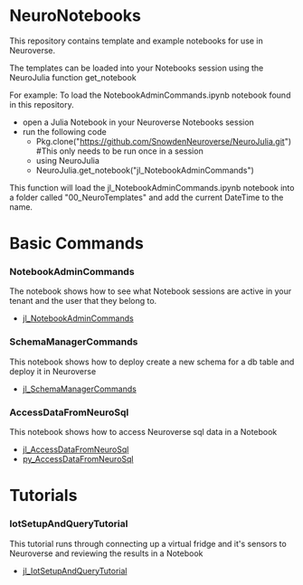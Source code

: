 # NeuroNotebooks

This repository contains template and example notebooks for use in Neuroverse.

The templates can be loaded into your Notebooks session using the NeuroJulia function get_notebook

For example:
To load the NotebookAdminCommands.ipynb notebook found in this repository.

  - open a Julia Notebook in your Neuroverse Notebooks session
  - run the following code
    - Pkg.clone("https://github.com/SnowdenNeuroverse/NeuroJulia.git") #This only needs to be run once in a session
    - using NeuroJulia
    - NeuroJulia.get_notebook("jl_NotebookAdminCommands")

This function will load the jl_NotebookAdminCommands.ipynb notebook into a folder called "00_NeuroTemplates" and add the current DateTime to the name.

# Basic Commands
### NotebookAdminCommands
The notebook shows how to see what Notebook sessions are active in your tenant and the user that they belong to.
 - [jl_NotebookAdminCommands](https://github.com/SnowdenNeuroverse/NeuroNotebooks/blob/master/Notebooks/jl_NotebookAdminCommands.ipynb)

### SchemaManagerCommands
This notebook shows how to deploy create a new schema for a db table and deploy it in Neuroverse
 - [jl_SchemaManagerCommands](https://github.com/SnowdenNeuroverse/NeuroNotebooks/blob/master/Notebooks/jl_SchemaManagerCommands.ipynb)

### AccessDataFromNeuroSql
This notebook shows how to access Neuroverse sql data in a Notebook
 - [jl_AccessDataFromNeuroSql](https://github.com/SnowdenNeuroverse/NeuroNotebooks/blob/master/Notebooks/jl_AccessDataFromNeuroSql.ipynb)
 - [py_AccessDataFromNeuroSql](https://github.com/SnowdenNeuroverse/NeuroNotebooks/blob/master/Notebooks/py_AccessDataFromNeuroSql.ipynb)

# Tutorials
### IotSetupAndQueryTutorial
This tutorial runs through connecting up a virtual fridge and it's sensors to Neuroverse and reviewing the results in a Notebook
 - [jl_IotSetupAndQueryTutorial]( https://github.com/SnowdenNeuroverse/NeuroNotebooks/blob/master/Notebooks/jl_IotSetupAndQueryTutorial.ipynb)
